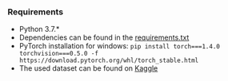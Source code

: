 ### Requirements
- Python 3.7.*
- Dependencies can be found in the [requirements.txt](requirements.txt)
- PyTorch installation for windows: `pip install torch===1.4.0 torchvision===0.5.0 -f https://download.pytorch.org/whl/torch_stable.html`
- The used dataset can be found on [Kaggle](https://www.kaggle.com/anokas/kuzushiji)
